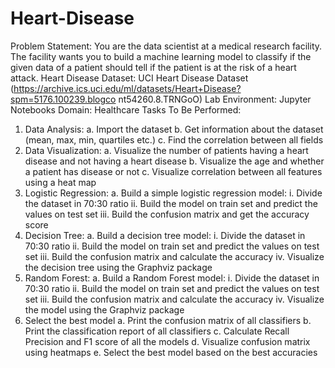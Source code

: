 # Heart-Disease

Problem Statement:
You are the data scientist at a medical research facility. The facility wants you to
build a machine learning model to classify if the given data of a patient should tell
if the patient is at the risk of a heart attack.
Heart Disease Dataset:
UCI Heart Disease Dataset
(https://archive.ics.uci.edu/ml/datasets/Heart+Disease?spm=5176.100239.blogco
nt54260.8.TRNGoO)
Lab Environment:
Jupyter Notebooks
Domain:
Healthcare
Tasks To Be Performed:
1. Data Analysis:
a. Import the dataset
b. Get information about the dataset (mean, max, min, quartiles etc.)
c. Find the correlation between all fields
2. Data Visualization:
a. Visualize the number of patients having a heart disease and not having
a heart disease
b. Visualize the age and whether a patient has disease or not
c. Visualize correlation between all features using a heat map
3. Logistic Regression:
a. Build a simple logistic regression model:
i. Divide the dataset in 70:30 ratio
ii. Build the model on train set and predict the values on test set
iii. Build the confusion matrix and get the accuracy score
4. Decision Tree:
a. Build a decision tree model:
i. Divide the dataset in 70:30 ratio
ii. Build the model on train set and predict the values on test set
iii. Build the confusion matrix and calculate the accuracy
iv. Visualize the decision tree using the Graphviz package
5. Random Forest:
a. Build a Random Forest model:
i. Divide the dataset in 70:30 ratio
ii. Build the model on train set and predict the values on test set
iii. Build the confusion matrix and calculate the accuracy
iv. Visualize the model using the Graphviz package
6. Select the best model
a. Print the confusion matrix of all classifiers
b. Print the classification report of all classifiers
c. Calculate Recall Precision and F1 score of all the models
d. Visualize confusion matrix using heatmaps
e. Select the best model based on the best accuracies

